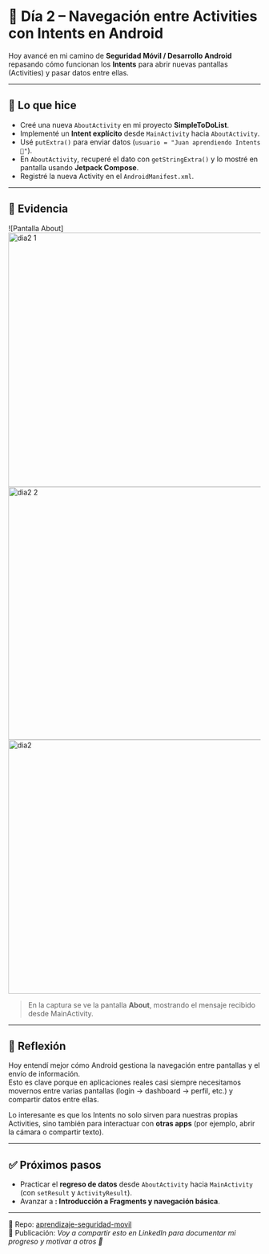 # 📱 Día 2 – Navegación entre Activities con Intents en Android

Hoy avancé en mi camino de **Seguridad Móvil / Desarrollo Android** repasando cómo funcionan los **Intents** para abrir nuevas pantallas (Activities) y pasar datos entre ellas.

---

## 🚀 Lo que hice
- Creé una nueva `AboutActivity` en mi proyecto **SimpleToDoList**.
- Implementé un **Intent explícito** desde `MainActivity` hacia `AboutActivity`.
- Usé `putExtra()` para enviar datos (`usuario = "Juan aprendiendo Intents 🚀"`).
- En `AboutActivity`, recuperé el dato con `getStringExtra()` y lo mostré en pantalla usando **Jetpack Compose**.
- Registré la nueva Activity en el `AndroidManifest.xml`.

---

## 📸 Evidencia
![Pantalla About]
<img width="938" height="507" alt="dia2 1" src="https://github.com/user-attachments/assets/1ccbecf5-4e4d-48e1-be88-bda0a899cd23" />
<img width="942" height="504" alt="dia2 2" src="https://github.com/user-attachments/assets/fbc11f71-727e-409d-aba2-bd0e4f654598" />
<img width="939" height="506" alt="dia2" src="https://github.com/user-attachments/assets/a58c4536-b972-4181-b195-4ffde5ba6391" />



> En la captura se ve la pantalla **About**, mostrando el mensaje recibido desde MainActivity.

---

## 🧠 Reflexión
Hoy entendí mejor cómo Android gestiona la navegación entre pantallas y el envío de información.  
Esto es clave porque en aplicaciones reales casi siempre necesitamos movernos entre varias pantallas (login → dashboard → perfil, etc.) y compartir datos entre ellas.

Lo interesante es que los Intents no solo sirven para nuestras propias Activities, sino también para interactuar con **otras apps** (por ejemplo, abrir la cámara o compartir texto).

---

## ✅ Próximos pasos
- Practicar el **regreso de datos** desde `AboutActivity` hacia `MainActivity` (con `setResult` y `ActivityResult`).
- Avanzar a **: Introducción a Fragments y navegación básica**.

---

📌 Repo: [aprendizaje-seguridad-movil](https://github.com/juanpablomdz0202/aprendizaje-seguridad-movil/tree/main)  
📌 Publicación: *Voy a compartir esto en LinkedIn para documentar mi progreso y motivar a otros 🚀*

